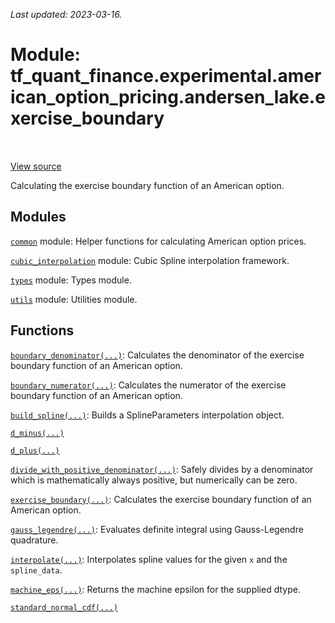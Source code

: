 <!--
This file is generated by a tool. Do not edit directly.
For open-source contributions the docs will be updated automatically.
-->

*Last updated: 2023-03-16.*

<div itemscope itemtype="http://developers.google.com/ReferenceObject">
<meta itemprop="name" content="tf_quant_finance.experimental.american_option_pricing.andersen_lake.exercise_boundary" />
<meta itemprop="path" content="Stable" />
</div>

# Module: tf_quant_finance.experimental.american_option_pricing.andersen_lake.exercise_boundary

<!-- Insert buttons and diff -->

<table class="tfo-notebook-buttons tfo-api" align="left">
</table>

<a target="_blank" href="https://github.com/paolodelia99/tf-quant-finance/blob/master/tf_quant_finance/experimental/american_option_pricing/exercise_boundary.py">View source</a>



Calculating the exercise boundary function of an American option.



## Modules

[`common`](../../../../tf_quant_finance/experimental/american_option_pricing/andersen_lake/common.md) module: Helper functions for calculating American option prices.

[`cubic_interpolation`](../../../../tf_quant_finance/experimental/american_option_pricing/andersen_lake/exercise_boundary/cubic_interpolation.md) module: Cubic Spline interpolation framework.

[`types`](../../../../tf_quant_finance/types.md) module: Types module.

[`utils`](../../../../tf_quant_finance/utils.md) module: Utilities module.

## Functions

[`boundary_denominator(...)`](../../../../tf_quant_finance/experimental/american_option_pricing/andersen_lake/exercise_boundary/boundary_denominator.md): Calculates the denominator of the exercise boundary function of an American option.

[`boundary_numerator(...)`](../../../../tf_quant_finance/experimental/american_option_pricing/andersen_lake/exercise_boundary/boundary_numerator.md): Calculates the numerator of the exercise boundary function of an American option.

[`build_spline(...)`](../../../../tf_quant_finance/math/interpolation/cubic/build_spline.md): Builds a SplineParameters interpolation object.

[`d_minus(...)`](../../../../tf_quant_finance/experimental/american_option_pricing/andersen_lake/d_minus.md)

[`d_plus(...)`](../../../../tf_quant_finance/experimental/american_option_pricing/andersen_lake/d_plus.md)

[`divide_with_positive_denominator(...)`](../../../../tf_quant_finance/experimental/american_option_pricing/andersen_lake/divide_with_positive_denominator.md): Safely divides by a denominator which is mathematically always positive, but numerically can be zero.

[`exercise_boundary(...)`](../../../../tf_quant_finance/experimental/american_option_pricing/andersen_lake/calculate_exercise_boundary.md): Calculates the exercise boundary function of an American option.

[`gauss_legendre(...)`](../../../../tf_quant_finance/math/integration/gauss_legendre.md): Evaluates definite integral using Gauss-Legendre quadrature.

[`interpolate(...)`](../../../../tf_quant_finance/math/interpolation/cubic/interpolate.md): Interpolates spline values for the given `x` and the `spline_data`.

[`machine_eps(...)`](../../../../tf_quant_finance/experimental/american_option_pricing/andersen_lake/machine_eps.md): Returns the machine epsilon for the supplied dtype.

[`standard_normal_cdf(...)`](../../../../tf_quant_finance/experimental/american_option_pricing/andersen_lake/standard_normal_cdf.md)

